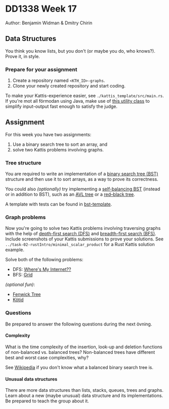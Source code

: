 # DD1338 Week 17

Author: Benjamin Widman & Dmitry Chirin

## Data Structures

You think you know lists, but you don't (or maybe you do, who knows?). Prove it, in style.

### Prepare for your assignment

1) Create a repository named `<KTH_ID>-graphs`.
2) Clone your newly created repository and start coding.

To make your Kattis-experience easier, see `./kattis_template/src/main.rs`. If you're mot all förmodan using Java, make use of [this utility class](https://open.kattis.com/download/Kattio.java?1a0093=) to simplify input-output fast enough to satisfy the judge.

## Assignment

For this week you have two assignments:
1) Use a binary search tree to sort an array, and
2) solve two Kattis problems involving graphs.

### Tree structure

You are required to write an implementation of a [binary search tree (BST)](https://en.wikipedia.org/wiki/Binary_search_tree) structure and then use it to sort arrays, as a way to prove its correctness. 

You could also _(optionally)_ try implementing a [self-balancing BST](https://en.wikipedia.org/wiki/Self-balancing_binary_search_tree) (instead or in addition to BST), such as an [AVL tree](https://en.wikipedia.org/wiki/AVL_tree) or a [red–black tree](https://en.wikipedia.org/wiki/Red%E2%80%93black_tree). 

A template with tests can be found in [bst-template](bst_template).

### Graph problems

Now you're going to solve two Kattis problems involving traversing graphs with the help of [depth-first search (DFS)](https://en.wikipedia.org/wiki/Depth-first_search) and [breadth-first search (BFS)](https://en.wikipedia.org/wiki/Breadth-first_search). Include screenshots of your Kattis submissions to prove your solutions. See `../task-02-rustIntro/minimal_scalar_product` for a Rust Kattis solution example.

Solve both of the following problems:
- DFS: [Where's My Internet??](https://open.kattis.com/problems/wheresmyinternet)
- BFS: [Grid](https://open.kattis.com/problems/grid)

_(optional fun)_:
- [Fenwick Tree](https://open.kattis.com/problems/fenwick)
- [Kötid](https://po.kattis.com/problems/kotid)

### Questions

Be prepared to answer the following questions during the next övning.

#### Complexity

What is the time complexity of the insertion, look-up and deletion functions of non-balanced vs. balanced trees? Non-balanced trees have different best and worst case complexities, why?

See [Wikipedia](https://en.wikipedia.org/wiki/Self-balancing_binary_search_tree) if you don't know what a balanced binary search tree is.

#### Unusual data structures

There are more data structures than lists, stacks, queues, trees and graphs. Learn about a new (maybe unusual) data structure and its implementations. Be prepared to teach the group about it.
